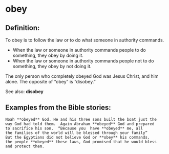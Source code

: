 obey
====

Definition:
-----------

To obey is to follow the law or to do what someone in authority commands.

-   When the law or someone in authority commands people to do
    something, they obey by doing it.
-   When the law or someone in authority commands people not to do
    something, they obey by not doing it.

The only person who completely obeyed God was Jesus Christ, and him
alone. The opposite of “obey” is “disobey.”

See also: **disobey**

Examples from the Bible stories:
--------------------------------

    Noah **obeyed** God. He and his three sons built the boat just the
    way God had told them.  Again Abraham **obeyed** God and prepared
    to sacrifice his son.  “Because you  have **obeyed** me, all
    the families of the world will be blessed through your family”
    But the Egyptians did not believe God or **obey** his commands.
    the people **obeyed** these laws, God promised that he would bless
    and protect them.
